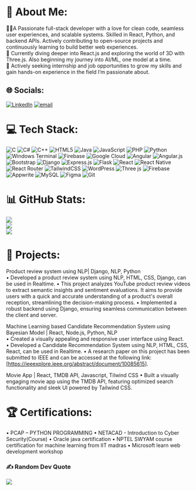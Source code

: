 # 💫 About Me:
🧑‍💻A Passionate full-stack developer with a love for clean code, seamless user experiences, and scalable systems. Skilled in React, Python, and backend APIs. Actively contributing to open-source projects and continuously learning to build better web experiences.<br>🌱 Currently diving deeper into React.js and exploring the world of 3D with Three.js. Also beginning my journey into AI/ML, one model at a time.<br>🤝 Actively seeking internship and job opportunities to grow my skills and gain hands-on experience in the field I’m passionate about.<br>


## 🌐 Socials:
[![LinkedIn](https://img.shields.io/badge/LinkedIn-%230077B5.svg?logo=linkedin&logoColor=white)](https://linkedin.com/in/www.linkedin.com/in/ayush-sarath-2717ab236) [![email](https://img.shields.io/badge/Email-D14836?logo=gmail&logoColor=white)](mailto:ayushsara012@gmail.com) 

# 💻 Tech Stack:
![C](https://img.shields.io/badge/c-%2300599C.svg?style=for-the-badge&logo=c&logoColor=white) ![C#](https://img.shields.io/badge/c%23-%23239120.svg?style=for-the-badge&logo=csharp&logoColor=white) ![C++](https://img.shields.io/badge/c++-%2300599C.svg?style=for-the-badge&logo=c%2B%2B&logoColor=white) ![HTML5](https://img.shields.io/badge/html5-%23E34F26.svg?style=for-the-badge&logo=html5&logoColor=white) ![Java](https://img.shields.io/badge/java-%23ED8B00.svg?style=for-the-badge&logo=openjdk&logoColor=white) ![JavaScript](https://img.shields.io/badge/javascript-%23323330.svg?style=for-the-badge&logo=javascript&logoColor=%23F7DF1E) ![PHP](https://img.shields.io/badge/php-%23777BB4.svg?style=for-the-badge&logo=php&logoColor=white) ![Python](https://img.shields.io/badge/python-3670A0?style=for-the-badge&logo=python&logoColor=ffdd54) ![Windows Terminal](https://img.shields.io/badge/Windows%20Terminal-%234D4D4D.svg?style=for-the-badge&logo=windows-terminal&logoColor=white) ![Firebase](https://img.shields.io/badge/firebase-%23039BE5.svg?style=for-the-badge&logo=firebase) ![Google Cloud](https://img.shields.io/badge/GoogleCloud-%234285F4.svg?style=for-the-badge&logo=google-cloud&logoColor=white) ![Angular](https://img.shields.io/badge/angular-%23DD0031.svg?style=for-the-badge&logo=angular&logoColor=white) ![Angular.js](https://img.shields.io/badge/angular.js-%23E23237.svg?style=for-the-badge&logo=angularjs&logoColor=white) ![Bootstrap](https://img.shields.io/badge/bootstrap-%238511FA.svg?style=for-the-badge&logo=bootstrap&logoColor=white) ![Django](https://img.shields.io/badge/django-%23092E20.svg?style=for-the-badge&logo=django&logoColor=white) ![Express.js](https://img.shields.io/badge/express.js-%23404d59.svg?style=for-the-badge&logo=express&logoColor=%2361DAFB) ![Flask](https://img.shields.io/badge/flask-%23000.svg?style=for-the-badge&logo=flask&logoColor=white) ![React](https://img.shields.io/badge/react-%2320232a.svg?style=for-the-badge&logo=react&logoColor=%2361DAFB) ![React Native](https://img.shields.io/badge/react_native-%2320232a.svg?style=for-the-badge&logo=react&logoColor=%2361DAFB) ![React Router](https://img.shields.io/badge/React_Router-CA4245?style=for-the-badge&logo=react-router&logoColor=white) ![TailwindCSS](https://img.shields.io/badge/tailwindcss-%2338B2AC.svg?style=for-the-badge&logo=tailwind-css&logoColor=white) ![WordPress](https://img.shields.io/badge/WordPress-%23117AC9.svg?style=for-the-badge&logo=WordPress&logoColor=white) ![Three js](https://img.shields.io/badge/threejs-black?style=for-the-badge&logo=three.js&logoColor=white) ![Firebase](https://img.shields.io/badge/firebase-a08021?style=for-the-badge&logo=firebase&logoColor=ffcd34) ![Appwrite](https://img.shields.io/badge/Appwrite-%23FD366E.svg?style=for-the-badge&logo=appwrite&logoColor=white) ![MySQL](https://img.shields.io/badge/mysql-4479A1.svg?style=for-the-badge&logo=mysql&logoColor=white) ![Figma](https://img.shields.io/badge/figma-%23F24E1E.svg?style=for-the-badge&logo=figma&logoColor=white) ![Git](https://img.shields.io/badge/git-%23F05033.svg?style=for-the-badge&logo=git&logoColor=white)
# 📊 GitHub Stats:
![](https://github-readme-stats.vercel.app/api?username=AyushSarathChandran&theme=gotham&hide_border=false&include_all_commits=true&count_private=true)<br/>
![](https://nirzak-streak-stats.vercel.app/?user=AyushSarathChandran&theme=gotham&hide_border=false)<br/>
![](https://github-readme-stats.vercel.app/api/top-langs/?username=AyushSarathChandran&theme=gotham&hide_border=false&include_all_commits=true&count_private=true&layout=compact)

# 💽 Projects:
Product review system using NLP| Django, NLP, Python        
• Developed a product review system using NLP, HTML, CSS, Django, can be used in Realtime. 
• This project analyzes YouTube product review videos to extract semantic insights and sentiment evaluations. It aims 
to provide users with a quick and accurate understanding of a product's overall reception, streamlining the 
decision-making process. 
• Implemented a robust backend using Django, ensuring seamless communication between the client and server.  
 
Machine Learning based Candidate Recommendation System using Bayesian Model | React, Node.js, Python, NLP   
• Created a visually appealing and responsive user interface using React.  
• Developed a Candidate Recommendation System using NLP, HTML, CSS, React, can be used in Realtime. 
• A research paper on this project has been submitted to IEEE and can be accessed at the following link: 
[https://ieeexplore.ieee.org/abstract/document/10085615]. 

Movie App | React, TMDB API, Javascript, Tilwind CSS
• Built a visually engaging movie app using the TMDB API, featuring optimized search functionality and sleek UI powered by Tailwind CSS.

# 🏆 Certifications:
• PCAP – PYTHON PROGRAMMING 
• NETACAD - Introduction to Cyber Security(Course) 
• Oracle java certification 
• NPTEL SWYAM course certification for machine learning from IIT madras 
• Microsoft learn web development workshop

### ✍️ Random Dev Quote
![](https://quotes-github-readme.vercel.app/api?type=horizontal&theme=radical)

